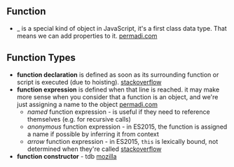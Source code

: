 ## Function
- _  is a special kind of object in JavaScript, it's a first class data type. That means we can add properties to it. [permadi.com](http://www.permadi.com/tutorial/jsFunc/index.html)

## Function Types
- **function declaration** is defined as soon as its surrounding function or script is executed (due to hoisting). [stackoverflow](https://stackoverflow.com/a/336868)
- **function expression** is defined when that line is reached. it may make more sense when you consider that a function is an object, and we're just assigning a name to the object [permadi.com](http://www.permadi.com/tutorial/jsFunc/index.html)
  - *named* function expression - is useful if they need to reference themselves (e.g. for recursive calls)
  - *anonymous* function expression - in ES2015, the function is assigned a name if possible by inferring it from context
  - *arrow* function expression - in ES2015, `this` is lexically bound, not determined when they're called [stackoverflow](https://stackoverflow.com/a/22173438)
- **function constructor** - tdb [mozilla](https://developer.mozilla.org/en-US/docs/Web/JavaScript/Reference/Functions)
